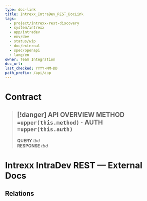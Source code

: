 ```yaml
---
type: doc-link
title: Intrexx_IntraDev_REST_DocLink
tags:
  - project/intrexx-rest-discovery
  - system/intrexx
  - app/intradev
  - env/dev
  - status/wip
  - doc/external
  - spec/openapi
  - lang/en
owner: Team Integration
doc_url:
last_checked: YYYY-MM-DD
path_prefix: /api/app
---
```




#  Contract

> [!danger] API OVERVIEW
> **METHOD** `=upper(this.method)` · **AUTH** `=upper(this.auth)`
> ---
> **QUERY** _tbd_  
> **RESPONSE** _tbd_
# Intrexx IntraDev REST — External Docs


## Relations

